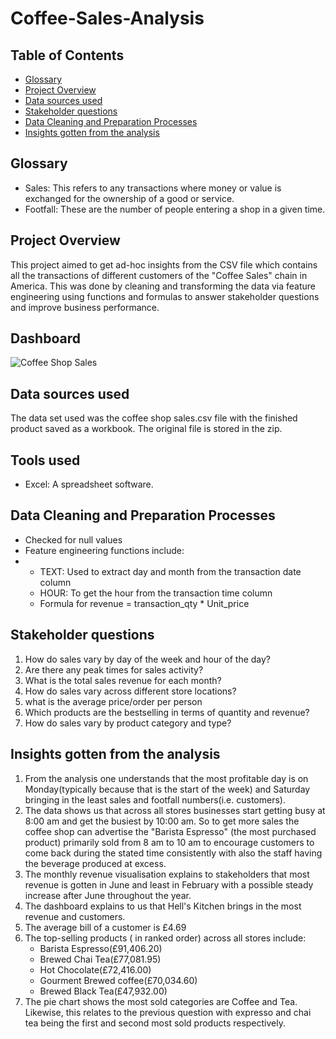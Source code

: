 # Coffee-Sales-Analysis
## Table of Contents
- [Glossary](#glossary)
- [Project Overview](#project-overview)
- [Data sources used](#data-sources-used)
- [Stakeholder questions](#stakeholder-questions)
- [Data Cleaning and Preparation Processes](#data-cleaning-and-preparation-processes)
- [Insights gotten from the analysis](#insights-gotten-from-the-analysis)

## Glossary
- Sales: This refers to any transactions where money or value is exchanged for the ownership of a good or service.
- Footfall: These are the number of people entering a shop in a given time.
## Project Overview
This project aimed to get ad-hoc insights from the CSV file which contains all the transactions of different customers of the "Coffee Sales" chain in America. This was done by cleaning and transforming the data via feature engineering using functions and formulas to answer stakeholder questions and improve business performance.
## Dashboard
![Coffee Shop Sales](https://github.com/Tyroneekhator/Coffee-Sales-Analysis/assets/72547969/f349faf4-93a6-48dd-920e-513f40fae9a7)



## Data sources used
The data set used was the coffee shop sales.csv file with the finished product saved as a workbook.
The original file is stored in the zip.
## Tools used
- Excel: A spreadsheet software.
## Data Cleaning and Preparation Processes
- Checked for null values
- Feature engineering  functions include:
- - TEXT: Used to extract day and month from the transaction date column
  - HOUR: To get the hour from the transaction time column
  - Formula for revenue = transaction_qty * Unit_price

## Stakeholder questions
1. How do sales vary by day of the
week and hour of the day?
2. Are there any peak times for sales
activity?
3. What is the total sales revenue for
each month?
4. How do sales vary across different
store locations?
5. what is the average price/order
per person
6. Which products are the bestselling in terms of quantity and
revenue?
7. How do sales vary by product
category and type?

## Insights gotten from the analysis
1. From the analysis one understands that the  most profitable day is on Monday(typically because that is the start of the week) and Saturday bringing in the least sales and footfall numbers(i.e. customers). 
2. The data shows us that across all stores businesses start getting busy at 8:00 am and get the busiest by 10:00 am. So to get more sales the coffee shop can advertise the "Barista Espresso" (the most purchased product) primarily sold from 8 am to 10 am to encourage customers to  come back during the stated time consistently with also the staff having the beverage produced at excess.
3. The monthly revenue visualisation explains to stakeholders that most revenue is gotten in June and least in February with a possible steady increase after June throughout the year.
4. The dashboard explains to us that Hell's Kitchen brings in the most revenue and customers.
5. The average bill of a customer is £4.69
6. The top-selling products ( in ranked order) across all stores include:
   - Barista Espresso(£91,406.20)
   - Brewed Chai Tea(£77,081.95)
   - Hot Chocolate(£72,416.00)
   - Gourment Brewed coffee(£70,034.60)
   - Brewed Black Tea(£47,932.00)
7. The pie chart shows the most sold categories are Coffee and Tea. Likewise, this relates to the previous question with expresso and chai tea being the first and second most sold products respectively.
   


  







